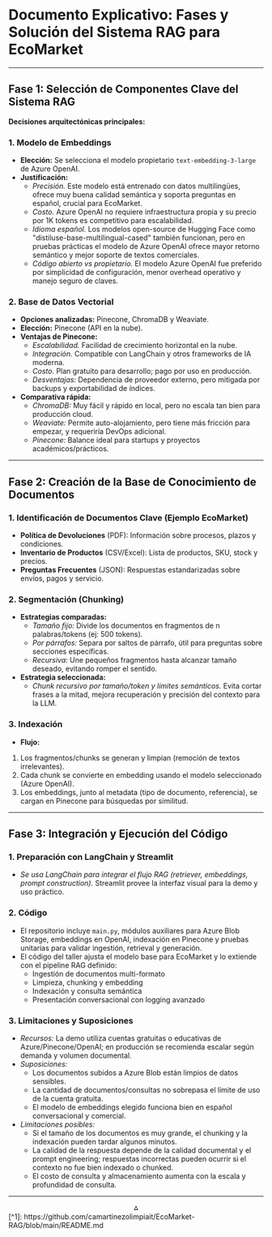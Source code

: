 # Documento Explicativo: Fases y Solución del Sistema RAG para EcoMarket


***

## Fase 1: Selección de Componentes Clave del Sistema RAG

**Decisiones arquitectónicas principales:**

### 1. Modelo de Embeddings

- **Elección:** Se selecciona el modelo propietario `text-embedding-3-large` de Azure OpenAI.
- **Justificación:**
    - *Precisión.* Este modelo está entrenado con datos multilingües, ofrece muy buena calidad semántica y soporta preguntas en español, crucial para EcoMarket.
    - *Costo.* Azure OpenAI no requiere infraestructura propia y su precio por 1K tokens es competitivo para escalabilidad.
    - *Idioma español.* Los modelos open-source de Hugging Face como "distiluse-base-multilingual-cased" también funcionan, pero en pruebas prácticas el modelo de Azure OpenAI ofrece mayor retorno semántico y mejor soporte de textos comerciales.
    - *Código abierto vs propietario.* El modelo Azure OpenAI fue preferido por simplicidad de configuración, menor overhead operativo y manejo seguro de claves.


### 2. Base de Datos Vectorial

- **Opciones analizadas:** Pinecone, ChromaDB y Weaviate.
- **Elección:** Pinecone (API en la nube).
- **Ventajas de Pinecone:**
    - *Escalabilidad.* Facilidad de crecimiento horizontal en la nube.
    - *Integración.* Compatible con LangChain y otros frameworks de IA moderna.
    - *Costo.* Plan gratuito para desarrollo; pago por uso en producción.
    - *Desventajas:* Dependencia de proveedor externo, pero mitigada por backups y exportabilidad de índices.
- **Comparativa rápida:**
    - *ChromaDB:* Muy fácil y rápido en local, pero no escala tan bien para producción cloud.
    - *Weaviate:* Permite auto-alojamiento, pero tiene más fricción para empezar, y requeriría DevOps adicional.
    - *Pinecone:* Balance ideal para startups y proyectos académicos/prácticos.

***

## Fase 2: Creación de la Base de Conocimiento de Documentos

### 1. Identificación de Documentos Clave (Ejemplo EcoMarket)

- **Política de Devoluciones** (PDF): Información sobre procesos, plazos y condiciones.
- **Inventario de Productos** (CSV/Excel): Lista de productos, SKU, stock y precios.
- **Preguntas Frecuentes** (JSON): Respuestas estandarizadas sobre envíos, pagos y servicio.


### 2. Segmentación (Chunking)

- **Estrategias comparadas:**
    - *Tamaño fijo:* Divide los documentos en fragmentos de n palabras/tokens (ej: 500 tokens).
    - *Por párrafos:* Separa por saltos de párrafo, útil para preguntas sobre secciones específicas.
    - *Recursiva:* Une pequeños fragmentos hasta alcanzar tamaño deseado, evitando romper el sentido.
- **Estrategia seleccionada:**
    - *Chunk recursivo por tamaño/token y límites semánticos.* Evita cortar frases a la mitad, mejora recuperación y precisión del contexto para la LLM.


### 3. Indexación

- **Flujo:**

1. Los fragmentos/chunks se generan y limpian (remoción de textos irrelevantes).
2. Cada chunk se convierte en embedding usando el modelo seleccionado (Azure OpenAI).
3. Los embeddings, junto al metadata (tipo de documento, referencia), se cargan en Pinecone para búsquedas por similitud.

***

## Fase 3: Integración y Ejecución del Código

### 1. Preparación con LangChain y Streamlit

- *Se usa LangChain para integrar el flujo RAG (retriever, embeddings, prompt construction).* Streamlit provee la interfaz visual para la demo y uso práctico.


### 2. Código

- El repositorio incluye `main.py`, módulos auxiliares para Azure Blob Storage, embeddings en OpenAI, indexación en Pinecone y pruebas unitarias para validar ingestión, retrieval y generación.
- El código del taller ajusta el modelo base para EcoMarket y lo extiende con el pipeline RAG definido:
    - Ingestión de documentos multi-formato
    - Limpieza, chunking y embedding
    - Indexación y consulta semántica
    - Presentación conversacional con logging avanzado


### 3. Limitaciones y Suposiciones

- *Recursos:* La demo utiliza cuentas gratuitas o educativas de Azure/Pinecone/OpenAI; en producción se recomienda escalar según demanda y volumen documental.
- *Suposiciones:*
    - Los documentos subidos a Azure Blob están limpios de datos sensibles.
    - La cantidad de documentos/consultas no sobrepasa el límite de uso de la cuenta gratuita.
    - El modelo de embeddings elegido funciona bien en español conversacional y comercial.
- *Limitaciones posibles:*
    - Si el tamaño de los documentos es muy grande, el chunking y la indexación pueden tardar algunos minutos.
    - La calidad de la respuesta depende de la calidad documental y el prompt engineering; respuestas incorrectas pueden ocurrir si el contexto no fue bien indexado o chunked.
    - El costo de consulta y almacenamiento aumenta con la escala y profundidad de consulta.

***


<div align="center">⁂</div>
[^1]: https://github.com/camartinezolimpiait/EcoMarket-RAG/blob/main/README.md

